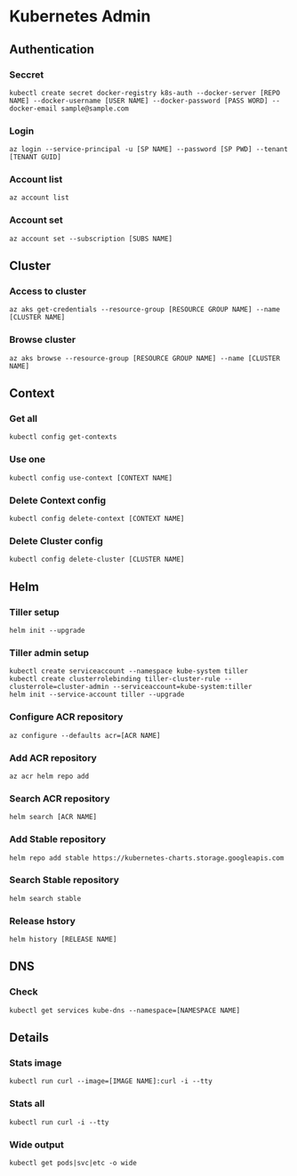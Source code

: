# Kubernetes Admin

## Authentication

### Seccret
```
kubectl create secret docker-registry k8s-auth --docker-server [REPO NAME] --docker-username [USER NAME] --docker-password [PASS WORD] --docker-email sample@sample.com
```

### Login
```
az login --service-principal -u [SP NAME] --password [SP PWD] --tenant [TENANT GUID]
```
### Account list
```
az account list
```
### Account set
```
az account set --subscription [SUBS NAME]
```

## Cluster
### Access to cluster
```
az aks get-credentials --resource-group [RESOURCE GROUP NAME] --name [CLUSTER NAME]
```
### Browse cluster
```
az aks browse --resource-group [RESOURCE GROUP NAME] --name [CLUSTER NAME]
```
## Context
### Get all
```
kubectl config get-contexts
```
### Use one
```
kubectl config use-context [CONTEXT NAME]
```
### Delete Context config
```
kubectl config delete-context [CONTEXT NAME]
```
### Delete Cluster config
```
kubectl config delete-cluster [CLUSTER NAME]
```

## Helm
### Tiller setup
```
helm init --upgrade
```
### Tiller admin setup
```
kubectl create serviceaccount --namespace kube-system tiller
kubectl create clusterrolebinding tiller-cluster-rule --clusterrole=cluster-admin --serviceaccount=kube-system:tiller
helm init --service-account tiller --upgrade
```
### Configure ACR repository
```
az configure --defaults acr=[ACR NAME]
```
### Add ACR repository
```
az acr helm repo add
```
### Search ACR repository
```
helm search [ACR NAME]
```
### Add Stable repository
```
helm repo add stable https://kubernetes-charts.storage.googleapis.com
```
### Search Stable repository
```
helm search stable
```
### Release hstory
```
helm history [RELEASE NAME]
```

## DNS
### Check
```
kubectl get services kube-dns --namespace=[NAMESPACE NAME]
```
## Details
### Stats image
```
kubectl run curl --image=[IMAGE NAME]:curl -i --tty
```
### Stats all
```
kubectl run curl -i --tty
```
### Wide output
```
kubectl get pods|svc|etc -o wide
```
